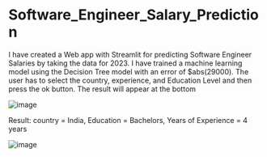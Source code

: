 ﻿# Software_Engineer_Salary_Prediction

   I have created a Web app with Streamlit for predicting Software Engineer Salaries by taking the data for 2023. I have trained a machine learning model using the Decision Tree model with an error of $abs(29000).
   The user has to select the country, experience, and Education Level and then press the ok button. The result will appear at the bottom

![image](https://github.com/Pritam1729/Software_Engineer_Salary_Prediction/assets/106548018/4e8a5abd-83dc-4728-83a6-91fcbcfd62b8)


Result:
country = India,
Education = Bachelors,
Years of Experience = 4 years

![image](https://github.com/Pritam1729/Software_Engineer_Salary_Prediction/assets/106548018/de1c0944-0391-4e6e-b612-cb49b02c568f)
